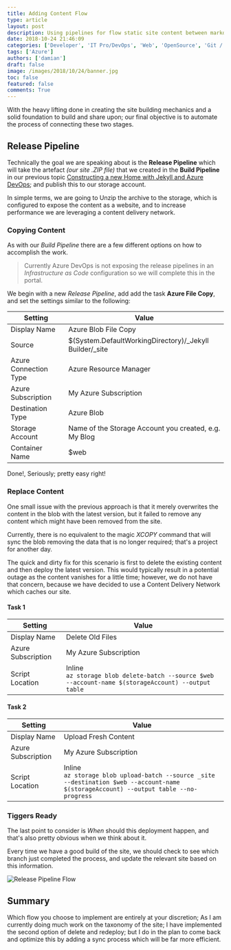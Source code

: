 ```yaml
---
title: Adding Content Flow
type: article 
layout: post 
description: Using pipelines for flow static site content between markdown and foundation
date: 2018-10-24 21:46:09
categories: ['Developer', 'IT Pro/DevOps', 'Web', 'OpenSource', 'Git / GitHub', 'Continuous Deployment', 'Azure', 'Web Sites', 'Cloud']
tags: ['Azure']
authors: ['damian'] 
draft: false 
image: /images/2018/10/24/banner.jpg
toc: false 
featured: false 
comments: True
---
```


With the heavy lifting done in creating the site building mechanics and a solid foundation to build and share upon; our final objective is to automate the process of connecting these two stages.

## Release Pipeline

Technically the goal we are speaking about is the **Release Pipeline** which will take the artefact *(our site .ZIP file)* that we created in the **Build Pipeline** in our previous topic [Constructing a new Home with Jekyll and Azure DevOps](/Building-The-Site/); and publish this to our storage account.

In simple terms, we are going to Unzip the archive to the storage, which is configured to expose the content as a website, and to increase performance we are leveraging a content delivery network.

### Copying Content

As with our *Build Pipeline* there are a few different options on how to accomplish the work. 

> Currently Azure DevOps is not exposing the release pipelines in an *Infrastructure as Code* configuration so we will complete this in the portal.

We begin with a new *Release Pipeline*, add add the task **Azure File Copy**, and set the settings similar to the following:

|Setting               | Value |
|---|---|
|Display Name          | Azure Blob File Copy
|Source                | $(System.DefaultWorkingDirectory)/_Jekyll Builder/_site
|Azure Connection Type | Azure Resource Manager
|Azure Subscription    | My Azure Subscription
|Destination Type      | Azure Blob
|Storage Account       | Name of the Storage Account you created, e.g. My Blog
|Container Name        | $web


Done!, Seriously; pretty easy right!

### Replace Content

One small issue with the previous approach is that it merely overwrites the content in the blob with the latest version, but it failed to remove any content which might have been removed from the site.

Currently, there is no equivalent to the magic *XCOPY* command that will sync the blob removing the data that is no longer required; that's a project for another day.

The quick and dirty fix for this scenario is first to delete the existing content and then deploy the latest version. This would typically result in a potential outage as the content vanishes for a little time; however, we do not have that concern, because we have decided to use a Content Delivery Network which caches our site.

#### Task 1

|Setting               | Value |
|---|---|
|Display Name          | Delete Old Files
|Azure Subscription    | My Azure Subscription
|Script Location       | Inline<br>`az storage blob delete-batch --source $web --account-name $(storageAccount) --output table`

#### Task 2

|Setting               | Value |
|---|---|
|Display Name          | Upload Fresh Content
|Azure Subscription    | My Azure Subscription
|Script Location       | Inline<br>`az storage blob upload-batch --source _site --destination $web --account-name $(storageAccount) --output table --no-progress`

### Tiggers Ready

The last point to consider is *When* should this deployment happen, and that's also pretty obvious when we think about it.

Every time we have a good build of the site, we should check to see which branch just completed the process, and update the relevant site based on this information.

![Release Pipeline Flow](2018-10-24-adding-content-flow/opps-missing-image.png)

## Summary

Which flow you choose to implement are entirely at your discretion; As I am currently doing much work on the taxonomy of the site; I have implemented the second option of delete and redeploy; but I do in the plan to come back and optimize this by adding a sync process which will be far more efficient.